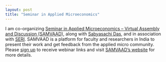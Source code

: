 ```yaml
---
layout: post
title: "Seminar in Applied Microeconomics"
---
```


I am co-organizing [Seminar in Applied Microeconomics – Virtual Assembly and Discussion (SAMVAAD)](https://aadityadar.github.io/samvaad/), along with [Sabyasachi Das](https://dassabyasachi.wordpress.com/), and in association with [SERI](http://seri-india.org/). SAMVAAD is a platform for faculty and researchers in India to present their work and get feedback from the applied micro community. Please [sign up](https://forms.gle/JsXhRoNskxuKQuk59) to receive webinar links and visit [SAMVAAD’s website](https://aadityadar.github.io/samvaad/) for more details.
